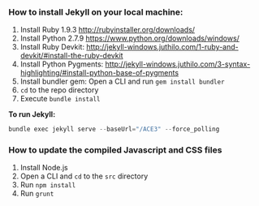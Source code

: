 ### How to install Jekyll on your local machine:

1. Install Ruby 1.9.3 http://rubyinstaller.org/downloads/
2. Install Python 2.7.9 https://www.python.org/downloads/windows/
3. Install Ruby Devkit: http://jekyll-windows.juthilo.com/1-ruby-and-devkit/#install-the-ruby-devkit
4. Install Python Pygments: http://jekyll-windows.juthilo.com/3-syntax-highlighting/#install-python-base-of-pygments
5. Install bundler gem: Open a CLI and run `gem install bundler`
6. `cd` to the repo directory
7. Execute `bundle install`

**To run Jekyll:**

```powershell
bundle exec jekyll serve --baseUrl="/ACE3" --force_polling
```

### How to update the compiled Javascript and CSS files

1. Install Node.js
2. Open a CLI and `cd` to the `src` directory
3. Run `npm install`
4. Run `grunt`
